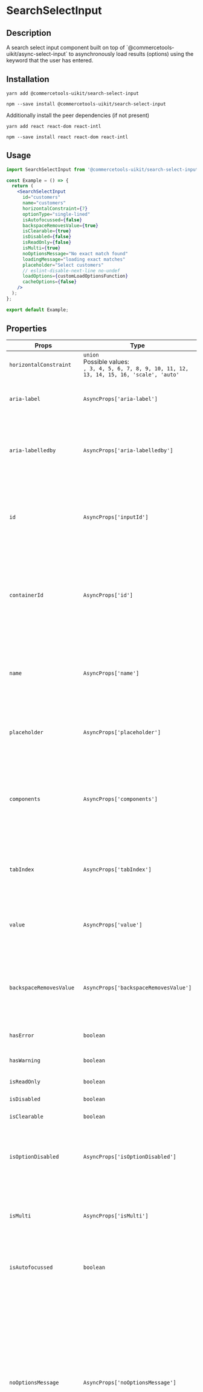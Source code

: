 <!-- THIS IS AN AUTOGENERATED FILE. DO NOT EDIT THIS FILE DIRECTLY. -->
<!-- This file is created by the `yarn generate-readme` script. -->

# SearchSelectInput

## Description

A search select input component built on top of \`@commercetools-uikit/async-select-input\` to asynchronously load results (options) using the keyword that the user has entered.

## Installation

```
yarn add @commercetools-uikit/search-select-input
```

```
npm --save install @commercetools-uikit/search-select-input
```

Additionally install the peer dependencies (if not present)

```
yarn add react react-dom react-intl
```

```
npm --save install react react-dom react-intl
```

## Usage

```jsx
import SearchSelectInput from '@commercetools-uikit/search-select-input';

const Example = () => {
  return (
    <SearchSelectInput
      id="customers"
      name="customers"
      horizontalConstraint={7}
      optionType="single-lined"
      isAutofocussed={false}
      backspaceRemovesValue={true}
      isClearable={true}
      isDisabled={false}
      isReadOnly={false}
      isMulti={true}
      noOptionsMessage="No exact match found"
      loadingMessage="loading exact matches"
      placeholder="Select customers"
      // eslint-disable-next-line no-undef
      loadOptions={customLoadOptionsFunction}
      cacheOptions={false}
    />
  );
};

export default Example;
```

## Properties

| Props                    | Type                                                                                                  | Required | Default | Description                                                                                                                                                                                                                                                                                                                                                                 |
| ------------------------ | ----------------------------------------------------------------------------------------------------- | :------: | ------- | --------------------------------------------------------------------------------------------------------------------------------------------------------------------------------------------------------------------------------------------------------------------------------------------------------------------------------------------------------------------------- |
| `horizontalConstraint`   | `union`<br/>Possible values:<br/>`, 3, 4, 5, 6, 7, 8, 9, 10, 11, 12, 13, 14, 15, 16, 'scale', 'auto'` |          |         | Horizontal size limit of the input fields.                                                                                                                                                                                                                                                                                                                                  |
| `aria-label`             | `AsyncProps['aria-label']`                                                                            |          |         | Aria label (for assistive tech)&#xA;<br>&#xA;[Props from React select was used](https://react-select.com/props)                                                                                                                                                                                                                                                             |
| `aria-labelledby`        | `AsyncProps['aria-labelledby']`                                                                       |          |         | HTML ID of an element that should be used as the label (for assistive tech)&#xA;<br>&#xA;[Props from React select was used](https://react-select.com/props)                                                                                                                                                                                                                 |
| `id`                     | `AsyncProps['inputId']`                                                                               |          |         | The id of the search input. This forwarded as react-select's "inputId"&#xA;<br>&#xA;[Props from React select was used](https://react-select.com/props)                                                                                                                                                                                                                      |
| `containerId`            | `AsyncProps['id']`                                                                                    |          |         | The id to set on the SelectContainer component. This is forwarded as react-select's "id"&#xA;<br>&#xA;[Props from React select was used](https://react-select.com/props)                                                                                                                                                                                                    |
| `name`                   | `AsyncProps['name']`                                                                                  |          |         | Name of the HTML Input (optional - without this, no input will be rendered)&#xA;<br>&#xA;[Props from React select was used](https://react-select.com/props)                                                                                                                                                                                                                 |
| `placeholder`            | `AsyncProps['placeholder']`                                                                           |          |         | Placeholder text for the select value&#xA;<br>&#xA;[Props from React select was used](https://react-select.com/props)                                                                                                                                                                                                                                                       |
| `components`             | `AsyncProps['components']`                                                                            |          |         | Map of components to overwrite the default ones, see [what components you can override](https://react-select.com/components)&#xA;<br>&#xA;[Props from React select was used](https://react-select.com/props)                                                                                                                                                                |
| `tabIndex`               | `AsyncProps['tabIndex']`                                                                              |          |         | Sets the tabIndex attribute on the input&#xA;<br>&#xA;[Props from React select was used](https://react-select.com/props)                                                                                                                                                                                                                                                    |
| `value`                  | `AsyncProps['value']`                                                                                 |          | `null`  | The value of the select; reflected by the selected option&#xA;<br>&#xA;[Props from React select was used](https://react-select.com/props)                                                                                                                                                                                                                                   |
| `backspaceRemovesValue`  | `AsyncProps['backspaceRemovesValue']`                                                                 |          |         | Remove the currently focused option when the user presses backspace&#xA;<br>&#xA;[Props from React select was used](https://react-select.com/props)                                                                                                                                                                                                                         |
| `hasError`               | `boolean`                                                                                             |          |         | Indicates the input field has an error                                                                                                                                                                                                                                                                                                                                      |
| `hasWarning`             | `boolean`                                                                                             |          |         | Indicates the input field has a warning                                                                                                                                                                                                                                                                                                                                     |
| `isReadOnly`             | `boolean`                                                                                             |          |         | Is the select read-only                                                                                                                                                                                                                                                                                                                                                     |
| `isDisabled`             | `boolean`                                                                                             |          |         | Is the select disabled                                                                                                                                                                                                                                                                                                                                                      |
| `isClearable`            | `boolean`                                                                                             |          |         | Is the select value clearable                                                                                                                                                                                                                                                                                                                                               |
| `isOptionDisabled`       | `AsyncProps['isOptionDisabled']`                                                                      |          |         | Override the built-in logic to detect whether an option is disabled&#xA;<br>&#xA;[Props from React select was used](https://react-select.com/props)                                                                                                                                                                                                                         |
| `isMulti`                | `AsyncProps['isMulti']`                                                                               |          |         | Support multiple selected options&#xA;<br>&#xA;[Props from React select was used](https://react-select.com/props)                                                                                                                                                                                                                                                           |
| `isAutofocussed`         | `boolean`                                                                                             |          |         | Focus the control when it is mounted. Renamed autoFocus of react-select                                                                                                                                                                                                                                                                                                     |
| `noOptionsMessage`       | `AsyncProps['noOptionsMessage']`                                                                      |          |         | Can be used to render a custom value when there are no options (either because of no search results, or all options have been used, or there were none in the first place). Gets called with `{ inputValue: String }`. `inputValue` will be an empty string when no search text is present.&#xA;<br>&#xA;[Props from React select was used](https://react-select.com/props) |
| `maxMenuHeight`          | `AsyncProps['maxMenuHeight']`                                                                         |          | `220`   | Maximum height of the menu before scrolling&#xA;<br>&#xA;[Props from React select was used](https://react-select.com/props)                                                                                                                                                                                                                                                 |
| `menuPortalTarget`       | `AsyncProps['menuPortalTarget']`                                                                      |          |         | Dom element to portal the select menu to&#xA;<br>&#xA;[Props from React select was used](https://react-select.com/props)                                                                                                                                                                                                                                                    |
| `menuPortalZIndex`       | `number`                                                                                              |          | `1`     | z-index value for the menu portal                                                                                                                                                                                                                                                                                                                                           |
| `menuShouldBlockScroll`  | `AsyncProps['menuShouldBlockScroll']`                                                                 |          |         | whether the menu should block scroll while open&#xA;<br>&#xA;[Props from React select was used](https://react-select.com/props)                                                                                                                                                                                                                                             |
| `showOptionGroupDivider` | `boolean`                                                                                             |          |         | Determines if option groups will be separated by a divider                                                                                                                                                                                                                                                                                                                  |
| `defaultOptions`         | `AsyncProps['defaultOptions']`                                                                        |          |         | The default set of options to show before the user starts searching. When set to `true`, the results for `loadOptions('')` will be autoloaded.&#xA;<br>&#xA;[Props from React select was used](https://react-select.com/props)                                                                                                                                              |
| `onBlur`                 | `Function`<br/>[See signature.](#signature-onBlur)                                                    |          |         | Handle blur events on the control                                                                                                                                                                                                                                                                                                                                           |
| `onChange`               | `Function`<br/>[See signature.](#signature-onChange)                                                  |    ✅    |         | Called with a fake event when value changes.&#xA;<br />&#xA;The event's `target.name` will be the `name` supplied in props. The event's `target.value` will hold the value. The value will be the selected option, or an array of options in case `isMulti` is `true`.&#xA;<br />&#xA;Signature: `(event, action) => void`                                                  |
| `onFocus`                | `AsyncProps['onFocus']`                                                                               |          |         | Handle focus events on the control&#xA;<br>&#xA;[Props from React select was used](https://react-select.com/props)                                                                                                                                                                                                                                                          |
| `onInputChange`          | `AsyncProps['onInputChange']`                                                                         |          |         | Handle change events on the input&#xA;<br>&#xA;[Props from React select was used](https://react-select.com/props)                                                                                                                                                                                                                                                           |
| `tabSelectsValue`        | `AsyncProps['tabSelectsValue']`                                                                       |          |         | Select the currently focused option when the user presses tab&#xA;<br>&#xA;[Props from React select was used](https://react-select.com/props)                                                                                                                                                                                                                               |
| `loadOptions`            | `AsyncProps['loadOptions']`                                                                           |    ✅    |         | Function that returns a promise, which is the set of options to be used once the promise resolves.&#xA;<br>&#xA;[Props from React select was used](https://react-select.com/props)                                                                                                                                                                                          |
| `loadingMessage`         | `union`<br/>Possible values:<br/>`string , (() => string)`                                            |          |         | The text shown while the options are being loaded                                                                                                                                                                                                                                                                                                                           |
| `cacheOptions`           | `AsyncProps['cacheOptions']`                                                                          |          |         | If cacheOptions is truthy, then the loaded data will be cached. The cache will remain until cacheOptions changes value.&#xA;<br>&#xA;[Props from React select was used](https://react-select.com/props)                                                                                                                                                                     |
| `filterOption`           | `AsyncProps['filterOption']`                                                                          |          |         | Custom method to filter whether an option should be displayed in the menu&#xA;<br>&#xA;[Props from React select was used](https://react-select.com/props)                                                                                                                                                                                                                   |
| `optionType`             | `union`<br/>Possible values:<br/>`'single-property' , 'double-property' , 'multiple-properties'`      |          |         | The style of the an option in the dropdown menu. It could be single lined option or an option with more and custom info                                                                                                                                                                                                                                                     |

## Signatures

### Signature `onBlur`

```ts
(event: TEvent) => void
```

### Signature `onChange`

```ts
(event: TEvent, info: ActionMeta<unknown>) => void
```

The underlying `@commercetools-uikit/async-select-input` is built on top of [`react-select`](https://github.com/JedWatson/react-select) v3. `@commercetools-uikit/async-select-input` supports mostly the same properties as `react-select` with some minor changes in the behaviour of some of the props. The `@commercetools-uikit/search-select-input` which is built on top `@commercetools-uikit/async-select-input` has predefined values for some the props. The props that have predefined values in `@commercetools-uikit/search-select-input` are as follows:

- `components.DropdownIndicator`: Default dropdown indicator is replaced with search icon indicator
- `components.Option`: The option shown in the dropdown menu can be one of `singled-lined`, `brief-detailed`, or `extended-detailed` types. However, if someone still wants to have a different option layout, they can still pass their own `components.Option` to `@commercetools-uikit/search-select-input`
- `isSearchable`: `true`
- `iconLeft`: `undefined`

See the [official documentation](https://react-select.com/components) for more information about the available props.
